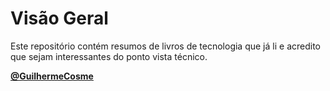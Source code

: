 # Visão Geral

Este repositório contém resumos de livros de tecnologia que já li e acredito que sejam interessantes do ponto vista técnico.

<b>[@GuilhermeCosme](https://www.linkedin.com/in/cosmeguilherme/)</b>